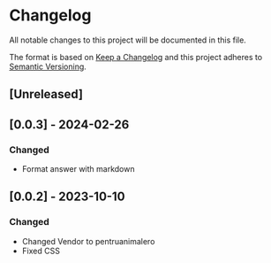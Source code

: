 # Changelog

All notable changes to this project will be documented in this file.

The format is based on [Keep a Changelog](http://keepachangelog.com/en/1.0.0/)
and this project adheres to [Semantic Versioning](http://semver.org/spec/v2.0.0.html).

## [Unreleased]

## [0.0.3] - 2024-02-26

### Changed

- Format answer with markdown

## [0.0.2] - 2023-10-10

### Changed

- Changed Vendor to pentruanimalero
- Fixed CSS
